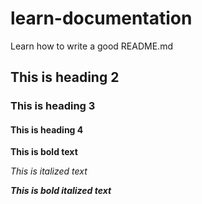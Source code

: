 # learn-documentation
Learn how to write a good README.md

## This is heading 2
### This is heading 3
#### This is heading 4
**This is bold text**

*This is italized text*

***This is bold italized text***
